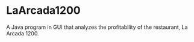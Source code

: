 # LaArcada1200
A Java program in GUI that analyzes the profitability of the restaurant, La Arcada 1200.
